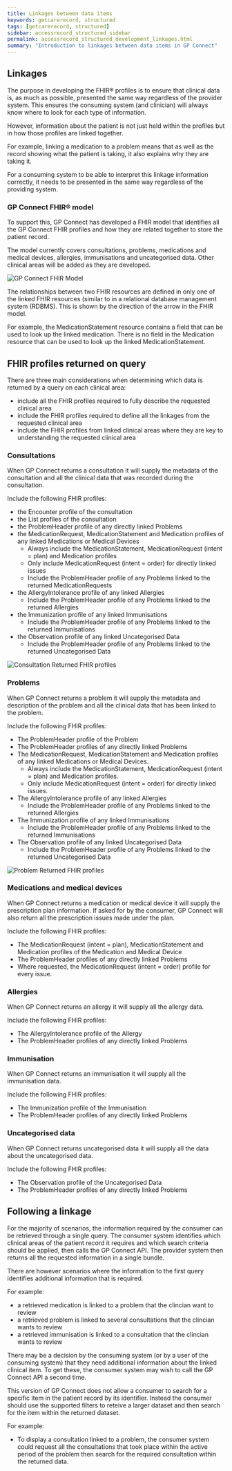 ```yaml
---
title: Linkages between data items
keywords: getcarerecord, structured
tags: [getcarerecord, structured]
sidebar: accessrecord_structured_sidebar
permalink: accessrecord_structured_development_linkages.html
summary: "Introduction to linkages between data items in GP Connect"
---
```

## Linkages ##
The purpose in developing the FHIR&reg; profiles is to ensure that clinical data is, as much as possible, presented the same way regardless of the provider system. This ensures the consuming system (and clinician) will always know where to look for each type of information.

However, information about the patient is not just held within the profiles but in how those profiles are linked together. 

For example, linking a medication to a problem means that as well as the record showing what the patient is taking, it also explains why they are taking it.

For a consuming system to be able to interpret this linkage information correctly, it needs to be presented in the same way regardless of the providing system.

### GP Connect FHIR&reg; model ###
To support this, GP Connect has developed a FHIR model that identifies all the GP Connect FHIR profiles and how they are related together to store the patient record.

The model currently covers consultations, problems, medications and medical devices, allergies, immunisations and uncategorised data. Other clinical areas will be added as they are developed.

<img src="images/access_structured/GP_Connect_FHIR_Model.png" alt="GP Connect FHIR Model" style="max-width:100%;max-height:100%;">

The relationships between two FHIR resources are defined in only one of the linked FHIR resources (similar to in a relational database management system (RDBMS). This is shown by the direction of the arrow in the FHIR model. 

For example, the MedicationStatement resource contains a field that can be used to look up the linked medication. There is no field in the Medication resource that can be used to look up the linked MedicationStatement.

## FHIR profiles returned on query ##
There are three main considerations when determining which data is returned by a query on each clinical area:
* include all the FHIR profiles required to fully describe the requested clinical area
* include the FHIR profiles required to define all the linkages from the requested clinical area
* include the FHIR profiles from linked clinical areas where they are key to understanding the requested clinical area 

### Consultations ###
When GP Connect returns a consultation it will supply the metadata of the consultation and all the clinical data that was recorded during the consultation.

Include the following FHIR profiles:
* the Encounter profile of the consultation
*	the List profiles of the consultation
*	the ProblemHeader profile of any directly linked Problems
*	the MedicationRequest, MedicationStatement and Medication profiles of any linked Medications or Medical Devices
    * Always include the MedicationStatement, MedicationRequest (intent = plan) and Medication profiles
    * Only include MedicationRequest (intent = order) for directly linked issues
    *	Include the ProblemHeader profile of any Problems linked to the returned MedicationRequests
*	the AllergyIntolerance profile of any linked Allergies
    *	Include the ProblemHeader profile of any Problems linked to the returned Allergies
*	the Immunization profile of any linked Immunisations
    *	Include the ProblemHeader profile of any Problems linked to the returned Immunisations
*	the Observation profile of any linked Uncategorised Data
    *	Include the ProblemHeader profile of any Problems linked to the returned Uncategorised Data

<img src="images/access_structured/Consultation_return.png" alt="Consultation Returned FHIR profiles" style="max-width:100%;max-height:100%;">

### Problems ###
When GP Connect returns a problem it will supply the metadata and description of the problem and all the clinical data that has been linked to the problem.

Include the following FHIR profiles:
*	The ProblemHeader profile of the Problem
*	The ProblemHeader profiles of any directly linked Problems
*	The MedicationRequest, MedicationStatement and Medication profiles of any linked Medications or Medical Devices.
    *	Always include the MedicationStatement, MedicationRequest (intent = plan) and Medication profiles.
    *	Only include MedicationRequest (intent = order) for directly linked issues.
*	The AllergyIntolerance profile of any linked Allergies
    *	Include the ProblemHeader profile of any Problems linked to the returned Allergies
*	The Immunization profile of any linked Immunisations
    *	Include the ProblemHeader profile of any Problems linked to the returned Immunisations
*	The Observation profile of any linked Uncategorised Data
    *	Include the ProblemHeader profile of any Problems linked to the returned Uncategorised Data
    
<img src="images/access_structured/Problem_Return.png" alt="Problem Returned FHIR profiles" style="max-width:100%;max-height:100%;">

### Medications and medical devices ###
When GP Connect returns a medication or medical device it will supply the prescription plan information. If asked for by the consumer, GP Connect will also return all the prescription issues made under the plan.

Include the following FHIR profiles:
*	The MedicationRequest (intent = plan), MedicationStatement and Medication profiles of the Medication and Medical Device
*	The ProblemHeader profiles of any directly linked Problems
*	Where requested, the MedicationRequest (intent = order) profile for every issue.

### Allergies ###
When GP Connect returns an allergy it will supply all the allergy data.

Include the following FHIR profiles:
*	The AllergyIntolerance profile of the Allergy
*	The ProblemHeader profiles of any directly linked Problems

### Immunisation ###
When GP Connect returns an immunisation it will supply all the immunisation data.

Include the following FHIR profiles:
*	The Immunization profile of the Immunisation
*	The ProblemHeader profiles of any directly linked Problems

### Uncategorised data ###
When GP Connect returns uncategorised data it will supply all the data about the uncategorised data.

Include the following FHIR profiles:
*	The Observation profile of the Uncategorised Data
*	The ProblemHeader profiles of any directly linked Problems

## Following a linkage ##
For the majority of scenarios, the information required by the consumer can be retrieved through a single query. The consumer system identifies which clinical areas of the patient record it requires and which search criteria should be applied, then calls the GP Connect API. The provider system then returns all the requested information in a single bundle.

There are however scenarios where the information to the first query identifies additional information that is required.

For example:
* a retrieved medication is linked to a problem that the clincian want to review
* a retrieved problem is linked to several consultations that the clincian wants to review
* a retrieved immunisation is linked to a consultation that the clincian wants to review

There may be a decision by the consuming system (or by a user of the consuming system) that they need additional information about the linked clinical item. To get these, the consumer system may wish to call the GP Connect API a second time.

This version of GP Connect does not allow a consumer to search for a specific item in the patient record by its identifier. Instead the consumer should use the supported filters to reteive a larger dataset and then search for the item within the returned dataset.

For example:
* To display a consultation linked to a problem, the consumer system could request all the consultations that took place within the active period of the problem then search for the required consultation within the returned data. 



